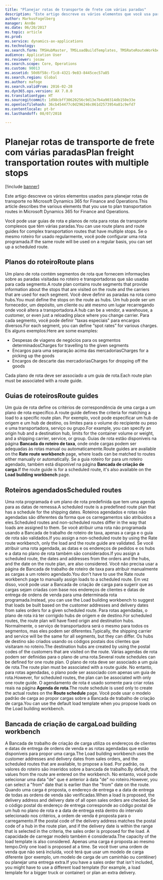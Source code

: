 ```yaml
---
title: "Planejar rotas de transporte de frete com várias paradas"
description: "Este artigo descreve os vários elementos que você usa para planejar rotas de transporte no Dynamics 365 for Finance and Operations."
author: MarkusFogelberg
manager: AnnBe
ms.date: 06/20/2017
ms.topic: article
ms.prod: 
ms.service: dynamics-ax-applications
ms.technology: 
ms.search.form: TMSHubMaster, TMSLoadBuildTemplates, TMSRateRouteWorkbench, TMSRouteGuide, TMSRoutePlan, TMSRouteWorkbench, WHSLoadTemplate
audience: Application User
ms.reviewer: josaw
ms.search.scope: Core, Operations
ms.custom: 90013
ms.assetid: 50d6f58c-f1c8-4321-9e83-8445cec57a85
ms.search.region: Global
ms.author: mafoge
ms.search.validFrom: 2016-02-28
ms.dyn365.ops.version: AX 7.0.0
ms.translationtype: HT
ms.sourcegitcommit: 1d98cbff30620256c9d13e7b4a90314db150e33e
ms.openlocfilehash: 36cb454477c0d296246c061d2573954a81c9efd7
ms.contentlocale: pt-br
ms.lasthandoff: 08/07/2018

---
```


# <a name="plan-freight-transportation-routes-with-multiple-stops"></a><span data-ttu-id="53e31-103">Planejar rotas de transporte de frete com várias paradas</span><span class="sxs-lookup"><span data-stu-id="53e31-103">Plan freight transportation routes with multiple stops</span></span>

[!include [banner](../includes/banner.md)]

<span data-ttu-id="53e31-104">Este artigo descreve os vários elementos usados para planejar rotas de transporte no Microsoft Dynamics 365 for Finance and Operations.</span><span class="sxs-lookup"><span data-stu-id="53e31-104">This article describes the various elements that you use to plan transportation routes in Microsoft Dynamics 365 for Finance and Operations.</span></span>

<span data-ttu-id="53e31-105">Você pode usar guias de rota e planos de rota para rotas de transporte complexos que têm várias paradas.</span><span class="sxs-lookup"><span data-stu-id="53e31-105">You can use route plans and route guides for complex transportation routes that have multiple stops.</span></span> <span data-ttu-id="53e31-106">Se o mesmo roteiro for usado regularmente, você pode configurar uma rota programada.</span><span class="sxs-lookup"><span data-stu-id="53e31-106">If the same route will be used on a regular basis, you can set up a scheduled route.</span></span>

## <a name="route-plans"></a><span data-ttu-id="53e31-107">Planos do roteiro</span><span class="sxs-lookup"><span data-stu-id="53e31-107">Route plans</span></span>
<span data-ttu-id="53e31-108">Um plano de rota contém segmentos de rota que fornecem informações sobre as paradas visitadas no roteiro e transportadoras que são usadas para cada segmento.</span><span class="sxs-lookup"><span data-stu-id="53e31-108">A route plan contains route segments that provide information about the stops that are visited on the route and the carriers that are used for each segment.</span></span> <span data-ttu-id="53e31-109">Você deve definir as paradas na rota como hubs.</span><span class="sxs-lookup"><span data-stu-id="53e31-109">You must define the stops on the route as hubs.</span></span> <span data-ttu-id="53e31-110">Um hub pode ser um fornecedor, um depósito, um cliente ou até mesmo um lugar recarregando onde você altera a transportadora.</span><span class="sxs-lookup"><span data-stu-id="53e31-110">A hub can be a vendor, a warehouse, a customer, or even just a reloading place where you change carrier.</span></span> <span data-ttu-id="53e31-111">Para cada segmento, você pode definir "taxas especiais" para encargos diversos.</span><span class="sxs-lookup"><span data-stu-id="53e31-111">For each segment, you can define “spot rates” for various charges.</span></span> <span data-ttu-id="53e31-112">Eis alguns exemplos:</span><span class="sxs-lookup"><span data-stu-id="53e31-112">Here are some examples:</span></span>

-   <span data-ttu-id="53e31-113">Despesas de viagens de negócios para os segmentos determinados</span><span class="sxs-lookup"><span data-stu-id="53e31-113">Charges for travelling to the given segments</span></span>
-   <span data-ttu-id="53e31-114">Encargos para uma separação acima das mercadorias</span><span class="sxs-lookup"><span data-stu-id="53e31-114">Charges for a picking up the goods</span></span>
-   <span data-ttu-id="53e31-115">Encargos de descarte das mercadorias</span><span class="sxs-lookup"><span data-stu-id="53e31-115">Charges for dropping off the goods</span></span>

<span data-ttu-id="53e31-116">Cada plano de rota deve ser associado a um guia de rota.</span><span class="sxs-lookup"><span data-stu-id="53e31-116">Each route plan must be associated with a route guide.</span></span>

## <a name="route-guides"></a><span data-ttu-id="53e31-117">Guias de roteiros</span><span class="sxs-lookup"><span data-stu-id="53e31-117">Route guides</span></span>
<span data-ttu-id="53e31-118">Um guia de rota define os critérios de correspondência de uma carga a um plano de rota específico.</span><span class="sxs-lookup"><span data-stu-id="53e31-118">A route guide defines the criteria for matching a load to a specific route plan.</span></span> <span data-ttu-id="53e31-119">Por exemplo, você pode especificar um hub de origem e um hub de destino, os limites para o volume do recipiente ou peso e uma transportadora, serviço ou grupo.</span><span class="sxs-lookup"><span data-stu-id="53e31-119">For example, you can specify an origin hub and a destination hub, limits for the container volume or weight, and a shipping carrier, service, or group.</span></span> <span data-ttu-id="53e31-120">Guias de rota estão disponíveis na página **Bancada do roteiro de taxa**, onde onde cargas podem ser adequadas às rotas manual ou automaticamente.</span><span class="sxs-lookup"><span data-stu-id="53e31-120">Route guides are available on the **Rate route workbench** page, where loads can be matched to routes either manually or automatically.</span></span> <span data-ttu-id="53e31-121">Se a guia roteiro for para um roteiro agendado, também está disponível na página **Bancada de criação de carga**.</span><span class="sxs-lookup"><span data-stu-id="53e31-121">If the route guide is for a scheduled route, it's also available on the **Load building workbench** page.</span></span>

## <a name="scheduled-routes"></a><span data-ttu-id="53e31-122">Roteiros agendados</span><span class="sxs-lookup"><span data-stu-id="53e31-122">Scheduled routes</span></span>
<span data-ttu-id="53e31-123">Uma rota programada é um plano de rota predefinida que tem uma agenda para as datas de remessa.</span><span class="sxs-lookup"><span data-stu-id="53e31-123">A scheduled route is a predefined route plan that has a schedule for the shipping dates.</span></span> <span data-ttu-id="53e31-124">Roteiros agendados e rotas não agendadas são diferentes da forma que os carregamentos são atribuídos a eles.</span><span class="sxs-lookup"><span data-stu-id="53e31-124">Scheduled routes and non-scheduled routes differ in the way that loads are assigned to them.</span></span> <span data-ttu-id="53e31-125">Se você atribuir uma rota não programada usando a Bancada de trabalho de roteiro de taxa, apenas a carga e o guia de rota são validados.</span><span class="sxs-lookup"><span data-stu-id="53e31-125">If you assign a non-scheduled route by using the Rate route workbench, only the load and the route guide are validated.</span></span> <span data-ttu-id="53e31-126">Se você atribuir uma rota agendada, as datas e os endereços de pedidos e os hubs e a data no plano de rota também são considerados.</span><span class="sxs-lookup"><span data-stu-id="53e31-126">If you assign a scheduled route, the dates and addresses from the orders and the hubs, and the date on the route plan, are also considered.</span></span> <span data-ttu-id="53e31-127">Você não precisa usar a página de Bancada de trabalho de roteiro de taxa para atribuir manualmente as cargas a um roteiro agendado.</span><span class="sxs-lookup"><span data-stu-id="53e31-127">You don't have to use the Rate route workbench page to manually assign loads to a scheduled route.</span></span> <span data-ttu-id="53e31-128">Em vez disso, você pode usar a Bancada de criação de carga para sugerir que as cargas sejam criadas com base nos endereços de clientes e datas de entrega de ordens de venda para uma determinada rota programada.</span><span class="sxs-lookup"><span data-stu-id="53e31-128">Instead, you can use the Load building workbench to suggest that loads be built based on the customer addresses and delivery dates from sales orders for a given scheduled route.</span></span> <span data-ttu-id="53e31-129">Para rotas agendadas, o plano de rota irá ter corrigido hubs de origem e de destino.</span><span class="sxs-lookup"><span data-stu-id="53e31-129">For scheduled routes, the route plan will have fixed origin and destination hubs.</span></span> <span data-ttu-id="53e31-130">Normalmente, o serviço de transportadora será o mesmo para todos os segmentos, mas eles podem ser diferentes.</span><span class="sxs-lookup"><span data-stu-id="53e31-130">Typically, the shipping carrier and service will be the same for all segments, but they can differ.</span></span> <span data-ttu-id="53e31-131">Os hubs de destino são criados usando os códigos postais dos clientes que visitaram no roteiro.</span><span class="sxs-lookup"><span data-stu-id="53e31-131">The destination hubs are created by using the postal codes of the customers that are visited on the route.</span></span> <span data-ttu-id="53e31-132">Várias agendas de rota podem ser definidas para o plano de uma rota.</span><span class="sxs-lookup"><span data-stu-id="53e31-132">Several route schedules can be defined for one route plan.</span></span> <span data-ttu-id="53e31-133">O plano de rota deve ser associado a um guia de rota.</span><span class="sxs-lookup"><span data-stu-id="53e31-133">The route plan must be associated with a route guide.</span></span> <span data-ttu-id="53e31-134">No entanto, para rotas agendadas, o plano pode ser associado com apenas um guia de rota.</span><span class="sxs-lookup"><span data-stu-id="53e31-134">However, for scheduled routes, the plan can be associated with only one route guide.</span></span> <span data-ttu-id="53e31-135">O agendamento de rota é usado somente para criar rotas reais na página **Agenda de rota**.</span><span class="sxs-lookup"><span data-stu-id="53e31-135">The route schedule is used only to create the actual routes on the **Route schedule** page.</span></span> <span data-ttu-id="53e31-136">Você pode usar o modelo padrão de carga ao propor cargas sobre a Bancada de trabalho de criação de carga.</span><span class="sxs-lookup"><span data-stu-id="53e31-136">You can use the default load template when you propose loads on the Load building workbench.</span></span>

## <a name="load-building-workbench"></a><span data-ttu-id="53e31-137">Bancada de criação de carga</span><span class="sxs-lookup"><span data-stu-id="53e31-137">Load building workbench</span></span>
<span data-ttu-id="53e31-138">A Bancada de trabalho de criação de carga utiliza os endereços de clientes e datas de entrega de ordens de venda e as rotas agendadas que estão disponíveis para propor uma carga.</span><span class="sxs-lookup"><span data-stu-id="53e31-138">The Load building workbench uses the customer addresses and delivery dates from sales orders, and the scheduled routes that are available, to propose a load.</span></span> <span data-ttu-id="53e31-139">Por padrão, os valores do roteiro são inseridos sobre a bancada de trabalho.</span><span class="sxs-lookup"><span data-stu-id="53e31-139">By default, the values from the route are entered on the workbench.</span></span> <span data-ttu-id="53e31-140">No entanto, você pode selecionar uma data "de" que é anterior à data "de" no roteiro.</span><span class="sxs-lookup"><span data-stu-id="53e31-140">However, you can select a "from" date that is earlier than the "from" date on the route.</span></span> <span data-ttu-id="53e31-141">Quando uma carga é proposta, o endereço de entrega e a data de entrega de todas as ordens de venda são verificadas.</span><span class="sxs-lookup"><span data-stu-id="53e31-141">When a load is proposed, the delivery address and delivery date of all open sales orders are checked.</span></span> <span data-ttu-id="53e31-142">Se o código postal do endereço de entrega corresponde ao código postal de um hub no plano de rota e a data de entrega está dentro do intervalo selecionado nos critérios, a ordem de venda é proposta para o carregamento.</span><span class="sxs-lookup"><span data-stu-id="53e31-142">If the postal code of the delivery address matches the postal code of a hub in the route plan, and if the delivery date is within the range that is selected in the criteria, the sales order is proposed for the load.</span></span> <span data-ttu-id="53e31-143">A capacidade de carregar modelo também é considerada.</span><span class="sxs-lookup"><span data-stu-id="53e31-143">The capacity of the load template is also considered.</span></span> <span data-ttu-id="53e31-144">Apenas uma carga é proposta ao mesmo tempo.</span><span class="sxs-lookup"><span data-stu-id="53e31-144">Only one load is proposed at a time.</span></span> <span data-ttu-id="53e31-145">Se você tiver uma ordem de venda que não será incluída, você terá que usar um modelo de carga diferente (por exemplo, um modelo de carga de um caminhão ou contêiner) ou planejar uma entrega extra.</span><span class="sxs-lookup"><span data-stu-id="53e31-145">If you have a sales order that isn't included, you might have to use a different load template (for example, a load template for a bigger truck or container) or plan an extra delivery.</span></span>




